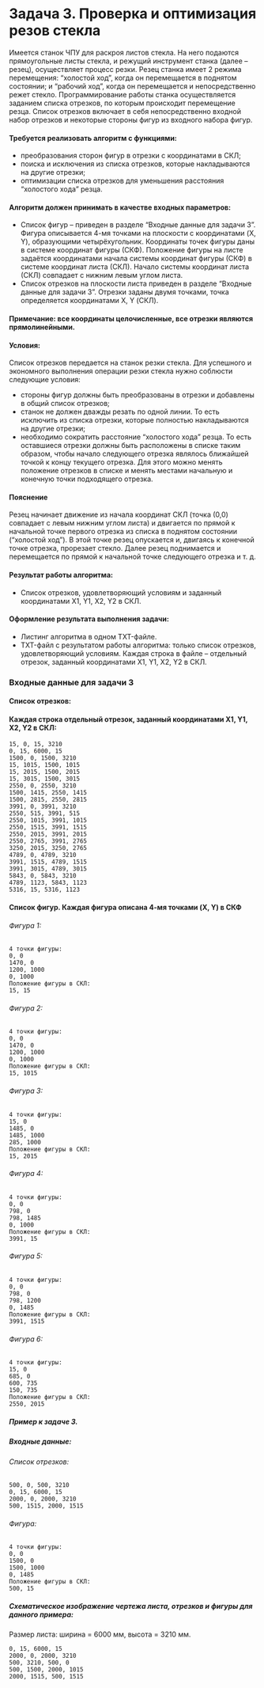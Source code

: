 # Задача 3. Проверка и оптимизация резов стекла
Имеется станок ЧПУ для раскроя листов стекла. На него подаются прямоугольные листы стекла, и режущий инструмент станка (далее – резец), осуществляет процесс резки. Резец станка имеет 2 режима перемещения: “холостой ход”, когда он перемещается в поднятом состоянии; и “рабочий ход”, когда он перемещается и непосредственно режет стекло. Программирование работы станка осуществляется заданием списка отрезков, по которым происходит перемещение резца. Список отрезков включает в себя непосредственно входной набор отрезков и некоторые стороны фигур из входного набора фигур.
#### Требуется реализовать алгоритм с функциями:
- преобразования сторон фигур в отрезки с координатами в СКЛ;
- поиска и исключения из списка отрезков, которые накладываются на другие отрезки;
- оптимизации списка отрезков для уменьшения расстояния “холостого хода” резца.
#### Алгоритм должен принимать в качестве входных параметров:
- Список фигур – приведен в разделе “Входные данные для задачи 3”. Фигура описывается 4-мя точками на плоскости с координатами (X, Y), образующими четырёхугольник. Координаты точек фигуры даны в системе координат фигуры (СКФ). Положение фигуры на листе задаётся координатами начала системы координат фигуры (СКФ) в системе координат листа (СКЛ). Начало системы координат листа (СКЛ) совпадает с нижним левым углом листа.
- Список отрезков на плоскости листа приведен в разделе “Входные данные для задачи 3”. Отрезки заданы двумя точками, точка определяется координатами X, Y (СКЛ).
#### Примечание: все координаты целочисленные, все отрезки являются прямолинейными.
#### Условия:
Список отрезков передается на станок резки стекла. Для успешного и экономного выполнения операции резки стекла нужно соблюсти следующие условия:
- стороны фигур должны быть преобразованы в отрезки и добавлены в общий список отрезков;
- станок не должен дважды резать по одной линии. То есть исключить из списка отрезки, которые полностью накладываются на другие отрезки;
- необходимо сократить расстояние “холостого хода” резца. То есть оставшиеся отрезки должны быть расположены в списке таким образом, чтобы начало следующего отрезка являлось ближайшей точкой к концу текущего отрезка. Для этого можно менять положение отрезков в списке и менять местами начальную и конечную точки подходящего отрезка.
#### Пояснение
Резец начинает движение из начала координат СКЛ (точка (0,0) совпадает с левым нижним углом листа) и двигается по прямой к начальной точке первого отрезка из списка в поднятом состоянии (“холостой ход”). В этой точке резец опускается и, двигаясь к конечной точке отрезка, прорезает стекло. Далее резец поднимается и перемещается по прямой к начальной точке следующего отрезка и т. д.
#### Результат работы алгоритма:
- Список отрезков, удовлетворяющий условиям и заданный координатами X1, Y1, X2, Y2 в СКЛ.
#### Оформление результата выполнения задачи:
- Листинг алгоритма в одном TXT-файле.
- TXT-файл с результатом работы алгоритма: только список отрезков, удовлетворяющий условиям. Каждая строка в файле – отдельный отрезок, заданный координатами X1, Y1, X2, Y2 в СКЛ.
### Входные данные для задачи 3
#### Список отрезков:
#### Каждая строка отдельный отрезок, заданный координатами X1, Y1, X2, Y2 в СКЛ:
```text
15, 0, 15, 3210
0, 15, 6000, 15
1500, 0, 1500, 3210
15, 1015, 1500, 1015
15, 2015, 1500, 2015
15, 3015, 1500, 3015
2550, 0, 2550, 3210
1500, 1415, 2550, 1415
1500, 2815, 2550, 2815
3991, 0, 3991, 3210
2550, 515, 3991, 515
2550, 1015, 3991, 1015
2550, 1515, 3991, 1515
2550, 2015, 3991, 2015
2550, 2765, 3991, 2765
3250, 2015, 3250, 2765
4789, 0, 4789, 3210
3991, 1515, 4789, 1515
3991, 3015, 4789, 3015
5843, 0, 5843, 3210
4789, 1123, 5843, 1123
5316, 15, 5316, 1123
```
#### Список фигур. Каждая фигура описана 4-мя точками (X, Y) в СКФ
###### Фигура 1:
```text
4 точки фигуры:
0, 0
1470, 0
1200, 1000
0, 1000
Положение фигуры в СКЛ:
15, 15
```

###### Фигура 2:
```text
4 точки фигуры:
0, 0
1470, 0
1200, 1000
0, 1000
Положение фигуры в СКЛ:
15, 1015
```

###### Фигура 3:
```text
4 точки фигуры:
15, 0
1485, 0
1485, 1000
285, 1000
Положение фигуры в СКЛ:
15, 2015
```

###### Фигура 4:
```text
4 точки фигуры:
0, 0
798, 0
798, 1485
0, 1000
Положение фигуры в СКЛ:
3991, 15
```

###### Фигура 5:
```text
4 точки фигуры:
0, 0
798, 0
798, 1200
0, 1485
Положение фигуры в СКЛ:
3991, 1515
```

###### Фигура 6:
```text
4 точки фигуры:
15, 0
685, 0
600, 735
150, 735
Положение фигуры в СКЛ:
2550, 2015
```

##### Пример к задаче 3.
##### Входные данные:
###### Список отрезков:
```text
500, 0, 500, 3210
0, 15, 6000, 15
2000, 0, 2000, 3210
500, 1515, 2000, 1515
```

###### Фигура:
```text
4 точки фигуры:
0, 0
1500, 0
1500, 1000
0, 1485
Положение фигуры в СКЛ:
500, 15
```

##### Схематическое изображение чертежа листа, отрезков и фигуры для данного примера:
Размер листа: ширина = 6000 мм, высота = 3210 мм.

```text
0, 15, 6000, 15
2000, 0, 2000, 3210
500, 3210, 500, 0
500, 1500, 2000, 1015
2000, 1515, 500, 1515
```

